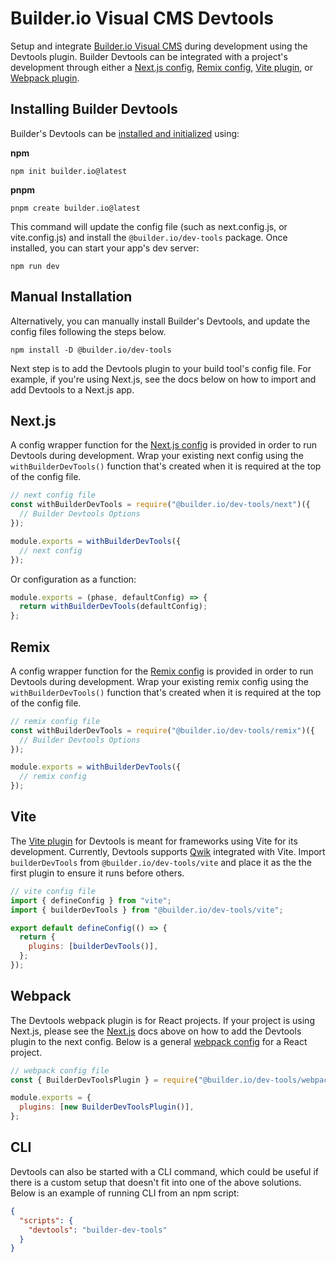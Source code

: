 # Builder.io Visual CMS Devtools

Setup and integrate [Builder.io Visual CMS](https://www.builder.io/) during development using the Devtools plugin. Builder Devtools can be integrated with a project's development through either a [Next.js config](#nextjs), [Remix config](#remix), [Vite plugin](#vite), or [Webpack plugin](#webpack).

## Installing Builder Devtools

Builder's Devtools can be [installed and initialized](https://www.npmjs.com/package/@builder.io/create) using:

**npm**

```
npm init builder.io@latest
```

**pnpm**

```
pnpm create builder.io@latest
```

This command will update the config file (such as next.config.js, or vite.config.js) and install the `@builder.io/dev-tools` package. Once installed, you can start your app's dev server:

```
npm run dev
```

## Manual Installation

Alternatively, you can manually install Builder's Devtools, and update the config files following the steps below.

```
npm install -D @builder.io/dev-tools
```

Next step is to add the Devtools plugin to your build tool's config file. For example, if you're using Next.js, see the docs below on how to import and add Devtools to a Next.js app.

## Next.js

A config wrapper function for the [Next.js config](https://nextjs.org/docs/app/api-reference/next-config-js) is provided in order to run Devtools during development. Wrap your existing next config using the `withBuilderDevTools()` function that's created when it is required at the top of the config file.

```js
// next config file
const withBuilderDevTools = require("@builder.io/dev-tools/next")({
  // Builder Devtools Options
});

module.exports = withBuilderDevTools({
  // next config
});
```

Or configuration as a function:

```js
module.exports = (phase, defaultConfig) => {
  return withBuilderDevTools(defaultConfig);
};
```

## Remix

A config wrapper function for the [Remix config](https://remix.run/docs/en/main/file-conventions/remix-config) is provided in order to run Devtools during development. Wrap your existing remix config using the `withBuilderDevTools()` function that's created when it is required at the top of the config file.

```js
// remix config file
const withBuilderDevTools = require("@builder.io/dev-tools/remix")({
  // Builder Devtools Options
});

module.exports = withBuilderDevTools({
  // remix config
});
```

## Vite

The [Vite plugin](https://vitejs.dev/guide/using-plugins.html) for Devtools is meant for frameworks using Vite for its development. Currently, Devtools supports [Qwik](https://qwik.builder.io/) integrated with Vite. Import `builderDevTools` from `@builder.io/dev-tools/vite` and place it as the the first plugin to ensure it runs before others.

```js
// vite config file
import { defineConfig } from "vite";
import { builderDevTools } from "@builder.io/dev-tools/vite";

export default defineConfig(() => {
  return {
    plugins: [builderDevTools()],
  };
});
```

## Webpack

The Devtools webpack plugin is for React projects. If your project is using Next.js, please see the [Next.js](#nextjs) docs above on how to add the Devtools plugin to the next config. Below is a general [webpack config](https://webpack.js.org/configuration/plugins/) for a React project.

```js
// webpack config file
const { BuilderDevToolsPlugin } = require("@builder.io/dev-tools/webpack");

module.exports = {
  plugins: [new BuilderDevToolsPlugin()],
};
```

## CLI

Devtools can also be started with a CLI command, which could be useful if there is a custom setup that doesn't fit into one of the above solutions. Below is an example of running CLI from an npm script:

```json
{
  "scripts": {
    "devtools": "builder-dev-tools"
  }
}
```
